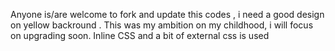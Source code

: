 
Anyone is/are welcome to fork and update this codes   ,  i need a good design on yellow backround . This was my ambition on my childhood, i will focus on  upgrading soon. 
Inline CSS and a bit of external css is used
